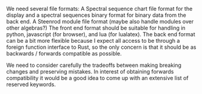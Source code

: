 We need several file formats: 
A Spectral sequence chart file format for the display 
and a spectral sequences binary format for binary data from the back end.
A Steenrod module file format (maybe also handle modules over other algebras?)
The front end format should be suitable for handling in python, javascript (for browser),
and lua (for lualatex).
The back end format can be a bit more flexible because I expect all access to be through a
foreign function interface to Rust, so the only concern is that it should be as backwards
/ forwards compatible as possible.

We need to consider carefully the tradeoffs between making breaking changes and preserving
mistakes. In interest of obtaining forwards compatibility it would be a good idea to come
up with an extensive list of reserved keywords.
